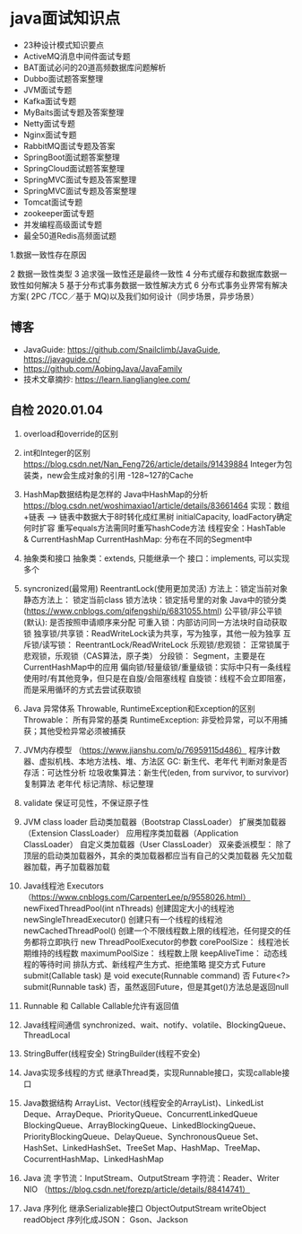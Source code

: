# java面试知识点

- 23种设计模式知识要点
- ActiveMQ消息中间件面试专题
- BAT面试必问的20道高频数据库问题解析
- Dubbo面试题答案整理
- JVM面试专题
- Kafka面试专题
- MyBaits面试专题及答案整理
- Netty面试专题
- Nginx面试专题
- RabbitMQ面试专题及答案
- SpringBoot面试题答案整理
- SpringCloud面试题答案整理
- SpringMVC面试专题及答案整理
- SpringMVC面试专题及答案整理
- Tomcat面试专题
- zookeeper面试专题
- 并发编程高级面试专题
- 最全50道Redis高频面试题

1.数据一致性存在原因

2 数据一致性类型
3 追求强一致性还是最终一致性
4 分布式缓存和数据库数据一致性如何解决
5 基于分布式事务数据一致性解决方式
6 分布式事务业界常有解决方案( 2PC /TCC／基于 MQ)以及我们如何设计（同步场景，异步场景）

## 博客

- JavaGuide: <https://github.com/Snailclimb/JavaGuide>, <https://javaguide.cn/>
- <https://github.com/AobingJava/JavaFamily>
- 技术文章摘抄: <https://learn.lianglianglee.com/>

## 自检 2020.01.04

1. overload和override的区别
2. int和Integer的区别
    https://blog.csdn.net/Nan_Feng726/article/details/91439884
    Integer为包装类，new会生成对象的引用
    -128~127的Cache 
3. HashMap数据结构是怎样的
    Java中HashMap的分析 https://blog.csdn.net/woshimaxiao1/article/details/83661464
        实现：数组+链表 --> 链表中数据大于8时转化成红黑树
        initialCapacity, loadFactory确定何时扩容
        重写equals方法需同时重写hashCode方法
        线程安全：HashTable & CurrentHashMap
        CurrentHashMap: 分布在不同的Segment中
4. 抽象类和接口
    抽象类：extends, 只能继承一个
    接口：implements, 可以实现多个
5. syncronized(最常用)  ReentrantLock(使用更加灵活)
    方法上：锁定当前对象
    静态方法上： 锁定当前class
    锁方法块：锁定括号里的对象
    Java中的锁分类 (https://www.cnblogs.com/qifengshi/p/6831055.html)
        公平锁/非公平锁(默认): 是否按照申请顺序来分配
        可重入锁：内部访问同一方法块时自动获取锁
        独享锁/共享锁：ReadWriteLock读为共享，写为独享，其他一般为独享
        互斥锁/读写锁： ReentrantLock/ReadWriteLock
        乐观锁/悲观锁： 正常锁属于悲观锁，乐观锁（CAS算法，原子类）
        分段锁： Segment，主要是在CurrentHashMap中的应用
        偏向锁/轻量级锁/重量级锁：实际中只有一条线程使用时/有其他竞争，但只是在自旋/会阻塞线程
        自旋锁：线程不会立即阻塞，而是采用循环的方式去尝试获取锁
6. Java 异常体系
    Throwable, RuntimeException和Exception的区别
    Throwable： 所有异常的基类
    RuntimeException: 非受检异常，可以不用捕获；其他受检异常必须被捕获
7. JVM内存模型 （https://www.jianshu.com/p/76959115d486）
    程序计数器、虚拟机栈、本地方法栈、堆、方法区
    GC: 新生代、老年代
    判断对象是否存活：可达性分析
    垃圾收集算法：新生代(eden, from survivor, to survivor)复制算法
                    老年代 标记清除、标记整理
8. validate 保证可见性，不保证原子性
9. JVM class loader
    启动类加载器（Bootstrap ClassLoader）
    扩展类加载器（Extension ClassLoader）
    应用程序类加载器（Application ClassLoader）
    自定义类加载器（User ClassLoader）
    双亲委派模型：
      除了顶层的启动类加载器外，其余的类加载器都应当有自己的父类加载器
      先父加载器加载，再子加载器加载
10. Java线程池 Executors （https://www.cnblogs.com/CarpenterLee/p/9558026.html）
    newFixedThreadPool(int nThreads)	创建固定大小的线程池
    newSingleThreadExecutor()	创建只有一个线程的线程池
    newCachedThreadPool()	创建一个不限线程数上限的线程池，任何提交的任务都将立即执行
    new ThreadPoolExecutor的参数
        corePoolSize： 线程池长期维持的线程数
        maximumPoolSize： 线程数上限
        keepAliveTime： 动态线程的等待时间
        排队方式、新线程产生方式、拒绝策略
    提交方式
        Future<T> submit(Callable<T> task)	是
        void execute(Runnable command)	否
        Future<?> submit(Runnable task)	否，虽然返回Future，但是其get()方法总是返回null
11. Runnable 和 Callable
    Callable允许有返回值
12. Java线程间通信
    synchronized、wait、notify、volatile、BlockingQueue、ThreadLocal
13. StringBuffer(线程安全) StringBuilder(线程不安全)
14. Java实现多线程的方式
    继承Thread类，实现Runnable接口，实现callable接口
15. Java数据结构
    ArrayList、Vector(线程安全的ArrayList)、LinkedList
    Deque、ArrayDeque、PriorityQueue、ConcurrentLinkedQueue
    BlockingQueue、ArrayBlockingQueue、LinkedBlockingQueue、PriorityBlockingQueue、DelayQueue、SynchronousQueue 
    Set、HashSet、LinkedHashSet、TreeSet
    Map、HashMap、TreeMap、CocurrentHashMap、LinkedHashMap
16. Java 流
    字节流：InputStream、OutputStream
    字符流：Reader、Writer
    NIO （https://blog.csdn.net/forezp/article/details/88414741）
    
17. Java 序列化
    继承Serializable接口
    ObjectOutputStream writeObject readObject
    序列化成JSON： Gson、Jackson
    

    